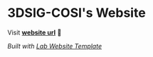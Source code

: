 
# 3DSIG-COSI's Website

Visit **[website url](#)** 🚀

_Built with [Lab Website Template](https://greene-lab.gitbook.io/lab-website-template-docs)_

